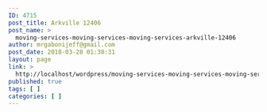 ```yaml
---
ID: 4715
post_title: Arkville 12406
post_name: >
  moving-services-moving-services-moving-services-arkville-12406
author: mrgabonijeff@gmail.com
post_date: 2018-03-28 01:38:31
layout: page
link: >
  http://localhost/wordpress/moving-services-moving-services-moving-services-arkville-12406/
published: true
tags: [ ]
categories: [ ]
---
```

